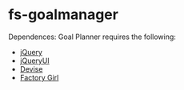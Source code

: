 fs-goalmanager
==============

Dependences:  Goal Planner requires the following:
<ul>
  <li><a href="http://www.jQuery.com">jQuery</a></li>
  <li><a href="http://www.jQueryUI.com">jQueryUI</a></li>
  <li><a href="https://github.com/plataformatec/devise">Devise</a></li>
  <li><a href="https://github.com/thoughtbot/factory_girl_rails">Factory Girl</a></li>
</ul>
